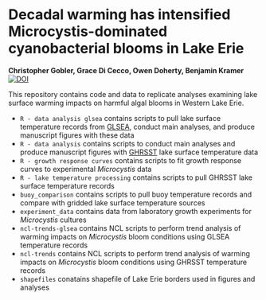 # Decadal warming has intensified Microcystis-dominated cyanobacterial blooms in Lake Erie
**Christopher Gobler, Grace Di Cecco, Owen Doherty, Benjamin Kramer**
[![DOI](https://zenodo.org/badge/725752823.svg)](https://zenodo.org/doi/10.5281/zenodo.10472391)

This repository contains code and data to replicate analyses examining lake surface warming impacts on harmful algal blooms in Western Lake Erie. 

- `R - data analysis glsea` contains scripts to pull lake surface temperature records from [GLSEA](https://apps.glerl.noaa.gov/erddap/info/glerl_p_m_lcb/index.html), conduct main analyses, and produce manuscript figures with these data
- `R - data analysis` contains scripts to conduct main analyses and produce manuscript figures with [GHRSST](https://podaac.jpl.nasa.gov/GHRSST) lake surface temperature data
- `R - growth response curves` contains scripts to fit growth response curves to experimental *Microcystis* data
- `R - lake temperature processing` contains scripts to pull GHRSST lake surface temperature records
- `buoy_comparison` contains scripts to pull buoy temperature records and compare with gridded lake surface temperature sources
- `experiment_data` contains data from laboratory growth experiments for *Microcystis* cultures
- `ncl-trends-glsea` contains NCL scripts to perform trend analysis of warming impacts on *Microcystis* bloom conditions using GLSEA temperature records
- `ncl-trends` contains NCL scripts to perform trend analysis of warming impacts on *Microcystis* bloom conditions using GHRSST temperature records
- `shapefiles` conatains shapefile of Lake Erie borders used in figures and analyses
